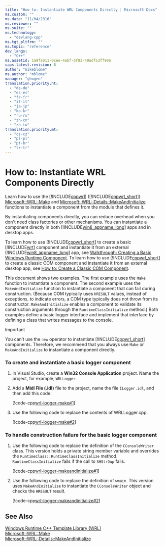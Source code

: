 ```yaml
---
title: "How to: Instantiate WRL Components Directly | Microsoft Docs"
ms.custom: ""
ms.date: "11/04/2016"
ms.reviewer: ""
ms.suite: ""
ms.technology: 
  - "devlang-cpp"
ms.tgt_pltfrm: ""
ms.topic: "reference"
dev_langs: 
  - "C++"
ms.assetid: 1a9fa011-0cee-4abf-bf83-49adf53ff906
caps.latest.revision: 8
author: "mikeblome"
ms.author: "mblome"
manager: "ghogen"
translation.priority.ht: 
  - "de-de"
  - "es-es"
  - "fr-fr"
  - "it-it"
  - "ja-jp"
  - "ko-kr"
  - "ru-ru"
  - "zh-cn"
  - "zh-tw"
translation.priority.mt: 
  - "cs-cz"
  - "pl-pl"
  - "pt-br"
  - "tr-tr"
---
```

# How to: Instantiate WRL Components Directly
Learn how to use the [!INCLUDE[cppwrl](../windows/includes/cppwrl_md.md)] ([!INCLUDE[cppwrl_short](../windows/includes/cppwrl_short_md.md)]) [Microsoft::WRL::Make](../windows/make-function.md) and [Microsoft::WRL::Details::MakeAndInitialize](../windows/makeandinitialize-function.md) functions to instantiate a component from the module that defines it.  
  
 By instantiating components directly, you can reduce overhead when you don't need class factories or other mechanisms. You can instantiate a component directly in both [!INCLUDE[win8_appname_long](../build/includes/win8_appname_long_md.md)] apps and in desktop apps.  
  
 To learn how to use [!INCLUDE[cppwrl_short](../windows/includes/cppwrl_short_md.md)] to create a basic [!INCLUDE[wrt](../atl/reference/includes/wrt_md.md)] component and instantiate it from an external [!INCLUDE[win8_appname_long](../build/includes/win8_appname_long_md.md)] app, see [Walkthrough: Creating a Basic Windows Runtime Component](../windows/walkthrough-creating-a-basic-windows-runtime-component-using-wrl.md). To learn how to use [!INCLUDE[cppwrl_short](../windows/includes/cppwrl_short_md.md)] to create a classic COM component and instantiate it from an external desktop app, see [How to: Create a Classic COM Component](../windows/how-to-create-a-classic-com-component-using-wrl.md).  
  
 This document shows two examples. The first example uses the `Make` function to instantiate a component. The second example uses the `MakeAndInitialize` function to instantiate a component that can fail during construction. (Because COM typically uses `HRESULT` values, instead of exceptions, to indicate errors, a COM type typically does not throw from its constructor. `MakeAndInitialize` enables a component to validate its construction arguments through the `RuntimeClassInitialize` method.) Both examples define a basic logger interface and implement that interface by defining a class that writes messages to the console.  
  
> [!IMPORTANT]
>  You can’t use the `new` operator to instantiate [!INCLUDE[cppwrl_short](../windows/includes/cppwrl_short_md.md)] components. Therefore, we recommend that you always use `Make` or `MakeAndInitialize` to instantiate a component directly.  
  
### To create and instantiate a basic logger component  
  
1.  In Visual Studio, create a **Win32 Console Application** project. Name the project, for example, `WRLLogger`.  
  
2.  Add a **Midl File (.idl)** file to the project, name the file `ILogger.idl`, and then add this code:  
  
     [!code-cpp[wrl-logger-make#1](../windows/codesnippet/CPP/how-to-instantiate-wrl-components-directly_1.idl)]  
  
3.  Use the following code to replace the contents of WRLLogger.cpp.  
  
     [!code-cpp[wrl-logger-make#2](../windows/codesnippet/CPP/how-to-instantiate-wrl-components-directly_2.cpp)]  
  
### To handle construction failure for the basic logger component  
  
1.  Use the following code to replace the definition of the `CConsoleWriter` class. This version holds a private string member variable and overrides the `RuntimeClass::RuntimeClassInitialize` method. `RuntimeClassInitialize` fails if the call to `SHStrDup` fails.  
  
     [!code-cpp[wrl-logger-makeandinitialize#1](../windows/codesnippet/CPP/how-to-instantiate-wrl-components-directly_3.cpp)]  
  
2.  Use the following code to replace the definition of `wmain`. This version uses `MakeAndInitialize` to instantiate the `CConsoleWriter` object and checks the `HRESULT` result.  
  
     [!code-cpp[wrl-logger-makeandinitialize#2](../windows/codesnippet/CPP/how-to-instantiate-wrl-components-directly_4.cpp)]  
  
## See Also  
 [Windows Runtime C++ Template Library (WRL)](../windows/windows-runtime-cpp-template-library-wrl.md)   
 [Microsoft::WRL::Make](../windows/make-function.md)   
 [Microsoft::WRL::Details::MakeAndInitialize](../windows/makeandinitialize-function.md)